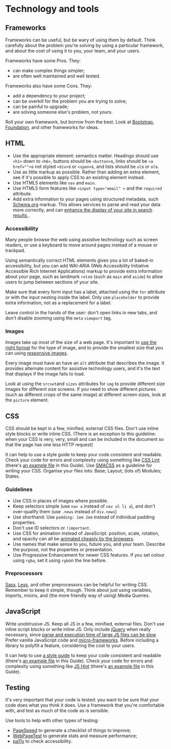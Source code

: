 # Technology and tools

## Frameworks

Frameworks can be useful, but be wary of using them by default. Think carefully about the problem you're solving by using a particular framework, and about the cost of using it to you, your team, and your users.

Frameworks have some Pros. They:

* can make complex things simpler;
* are often well maintained and well tested.

Frameworks also have some Cons. They:

* add a dependency to your project;
* can be overkill for the problem you are trying to solve;
* can be painful to upgrade;
* are solving someone else's problem, not yours.

Roll your own framework, but borrow from the best. Look at [Bootstrap](http://getbootstrap.com/), [Foundation](http://foundation.zurb.com/), and other frameworks for ideas.

## HTML

* Use the appropriate element: semantics matter. Headings should use `<h1>` down to `<h6>`, buttons should be `<button>`s,  links should be `<a href="">`s not styled `<div>`s or `<span>`s, and lists should be `ul`s or `ol`s.
* Use as little markup as possible. Rather than adding an extra element, see if it's possible to apply CSS to an existing element instead.
* Use HTML5 elements like `nav` and `main`.
* Use HTML5 form features like `<input type="email" >` and the `required` attribute.
* Add extra information to your pages using structured metadata, such [Schema.org](http://schema.org/) markup. This allows services to parse and read your data more correctly, and can [enhance the display of your site in search results ](https://developers.google.com/structured-data/).


### Accessibility

Many people browse the web using assistive technology such as screen readers, or use a keyboard to move around pages instead of a mouse or trackpad.

Using semantically correct HTML elements gives you a lot of baked-in accessibility, but you can add WAI-ARIA (Web Accessibility Initiative Accessible Rich Internet Applications) markup to provide extra information about your page, such as landmark `role`s (such as `main` and `aside`) to allow users to jump between sections of your site.

Make sure that every form input has a label, attached using the `for` attribute or with the input nesting inside the label. Only use `placeholder` to provide extra information, not as a replacement for a label.

Leave control in the hands of the user: don't open links in new tabs, and don't disable zooming using the `meta` `viewport` tag.

### Images

Images take up most of the size of a web page. It's important to [use the right format](http://designingforperformance.com/optimizing-images/#choosing-an-image-format) for the type of image, and to provide the smallest size that you can using [responsive images](https://responsiveimages.org/).

Every image must have an have an `alt` attribute that describes the image. It provides alternate content for assistive technology users, and it's the text that displays if the image fails to load.

Look at using the `srcset`and `sizes` attributes for `img` to provide different size images for different size screens. If you need to show different pictures (such as different crops of the same image) at different screen sizes, look at the `picture` element.

## CSS

CSS should be kept in a few, minified, external CSS files. Don't use inline style blocks or write inline CSS. (There is an exception to this guideline: when your CSS is very, very, small and can be included in the document so that the page has one less HTTP request)

It can help to use a style guide to keep your code consistent and readable. Check your code for errors and complexity using something like [CSS Lint](http://csslint.net/) (there's [an example file](./.csslintrc) in this Guide). Use [SMACSS](http://www.smacss.com/) as a guideline for writing your CSS. Organise your files into: Base; Layout; (lots of) Modules; States.

### Guidelines

* Use CSS in places of images where possible.
* Keep selectors simple (use `nav a` instead of `nav ul li a`), and don't over-qualify them (use `.news` instead of `div.news`)
* Use shorthand. Use `padding: 1em 2em` instead of individual padding properties.
* Don't use ID selectors or `!important`.
* Use CSS for animation instead of JavaScript. position, scale, rotation, and opacity can all be [animated cheaply by the browsers](http://www.html5rocks.com/en/tutorials/speed/high-performance-animations/).
* Use names that make sense to you, future you, and your team. Describe the purpose, not the properties or presentation.
*  Use Progressive Enhancement for newer CSS features. If you set colour using `rgba`, set it using `rgb`on the line before.


### Preprocessors

[Sass](http://sass-lang.com/), [Less](http://lesscss.org/), and other preprocessors can be helpful for writing CSS. Remember to keep it simple, though. Think about just using variables, imports, mixins, and (the more friendly way of using) Media Queries.

## JavaScript

Write unobtrusive JS. Keep all JS in a few, minified, external files. Don't use inline script blocks or write inline JS. Only include [jQuery](http://jquery.com/) when really necessary, since [parse and execution time of large JS files can be slow](http://timkadlec.com/2014/09/js-parse-and-execution-time/). Prefer vanilla JavaScript code and [micro-frameworks](http://microjs.com/). Before including a library to polyfill a feature, considering the cost to your users.

It can help to use [a style guide](http://jscs.info/) to keep your code consistent and readable (there's [an example file](./.jscsrc) in this Guide). Check your code for errors and complexity using something like [JS Hint](http://jshint.com/) (there's [an example file](./.jshintrc) in this Guide).

## Testing

It's very important that your code is tested: you want to be sure that your code does what you think it does. Use a framework that you're comfortable with, and test as much of the code as is sensible.

Use tools to help with other types of testing:

* [PageSpeed](https://developers.google.com/speed/pagespeed/insights/) to generate a checklist of things to improve;
* [WebPageTest](http://www.webpagetest.org/) to generate stats and measure performance;
* [pa11y](http://pa11y.org/) to check accessibility.
